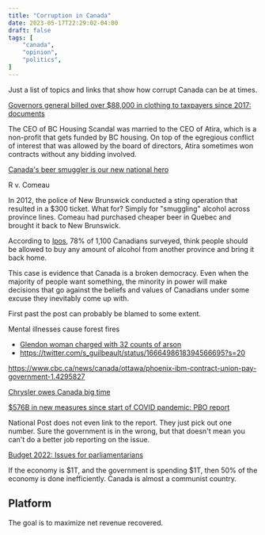 ```yaml
---
title: "Corruption in Canada"
date: 2023-05-17T22:29:02-04:00
draft: false
tags: [
    "canada",
    "opinion",
    "politics",
]
---
```


Just a list of topics and links that show how corrupt Canada can be at times.

[Governors general billed over $88,000 in clothing to taxpayers since 2017: documents](https://nationalpost.com/news/politics/governors-general-billed-over-88000-in-clothing-to-taxpayers-since-2017-documents)

The CEO of BC Housing Scandal was married to the CEO of Atira, which is a non-profit that gets funded by BC housing. On top of the egregious conflict of interest that was allowed by the board of directors, Atira sometimes won contracts without any bidding involved.

[Canada's beer smuggler is our new national hero](https://www.theglobeandmail.com/opinion%2Fgerard-comeau-beer-smuggler-and-our-new-national-hero/article37258839/)

R v. Comeau

In 2012, the police of New Brunswick conducted a sting operation that resulted in a $300 ticket. What for? Simply for "smuggling" alcohol across province lines. Comeau had purchased cheaper beer in Quebec and brought it back to New Brunswick.

According to [Ipos](https://www.iedm.org/sites/default/files/web/pub_files/Ipsos_poll1117_en.pdf), 78% of 1,100 Canadians surveyed, think people should be allowed to buy any amount of alcohol from another province and bring it back home.

This case is evidence that Canada is a broken democracy. Even when the majority of people want something, the minority in power will make decisions that go against the beliefs and values of Canadians under some excuse they inevitably come up with.

First past the post can probably be blamed to some extent.

Mental illnesses cause forest fires

- [Glendon woman charged with 32 counts of arson](https://www.lakelandtoday.ca/local-news/glendon-woman-charged-with-32-counts-of-arson-3844982)
- https://twitter.com/s_guilbeault/status/1666498618394566695?s=20

https://www.cbc.ca/news/canada/ottawa/phoenix-ibm-contract-union-pay-government-1.4295827

[Chrysler owes Canada big time](https://www.reddit.com/r/canada/comments/143ft23/an_ontario_developer_charged_a_buyer_an_extra/jnb1duw/)

[$576B in new measures since start of COVID pandemic: PBO report](https://nationalpost.com/news/politics/federal-government-has-spent-576b-in-new-measures-since-start-of-covid-pandemic-pbo-report)

National Post does not even link to the report. They just pick out one number. Sure the government is in the wrong, but that doesn't mean you can't do a better job reporting on the issue.

[Budget 2022: Issues for parliamentarians](https://www.pbo-dpb.ca/en/publications/RP-2223-001-S--budget-2022-issues-parliamentarians--budget-2022-considerations-parlementaires)

If the economy is $1T, and the government is spending $1T, then 50% of the economy is done inefficiently. Canada is almost a communist country.

## Platform

The goal is to maximize net revenue recovered.
